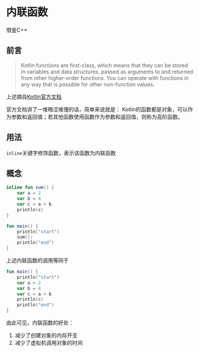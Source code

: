 # 内联函数

借鉴C++

## 前言

> Kotlin functions are first-class, which means that they can be stored in variables and data structures, passed as arguments to and returned from other higher-order functions. You can operate with functions in any way that is possible for other non-function values.

上述摘自[Kotlin官方文档](https://kotlinlang.org/docs/lambdas.html)

官方文档讲了一堆晦涩难懂的话，简单来说就是：
Kotlin的函数都是对象，可以作为参数和返回值；若其他函数使用函数作为参数和返回值，则称为高阶函数。

## 用法

`inline`关键字修饰函数，表示该函数为内联函数

## 概念

```kotlin
inline fun sum() {
    var a = 2
    var b = 4
    var c = a + b
    println(c)
}

fun main() {
    println("start")
    sum();
    println("end")
}
```

上述内联函数的调用等同于

```kotlin
fun main() {
    println("start")
    var a = 2
    var b = 4
    var c = a + b
    println(c)
    println("end")
}
```

由此可见，内联函数的好处：
1. 减少了创建对象的内存开支
2. 减少了虚拟机调用对象的时间

